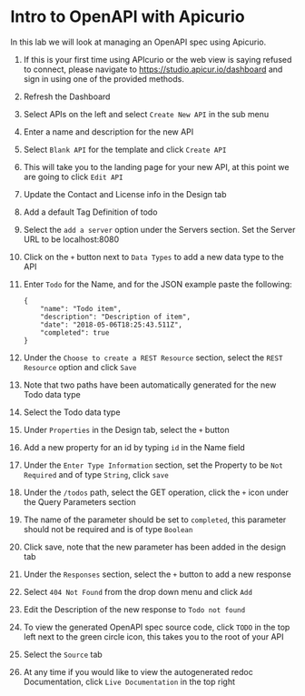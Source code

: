 # Intro to OpenAPI with Apicurio

In this lab we will look at managing an OpenAPI spec using Apicurio.

1. If this is your first time using APIcurio or the web view is saying refused to connect, please navigate to https://studio.apicur.io/dashboard and sign in using one of the provided methods.
2. Refresh the Dashboard
4. Select APIs on the left and select `Create New API` in the sub menu
5. Enter a name and description for the new API
6. Select `Blank API` for the template and click `Create API`
7. This will take you to the landing page for your new API, at this point we are going to click `Edit API`
8. Update the Contact and License info in the Design tab
9. Add a default Tag Definition of todo
10. Select the `add a server` option under the Servers section. Set the Server URL to be localhost:8080
11. Click on the `+` button next to `Data Types` to add a new data type to the API
12. Enter `Todo` for the Name, and for the JSON example paste the following:

        {
            "name": "Todo item",
            "description": "Description of item",
            "date": "2018-05-06T18:25:43.511Z",
            "completed": true
        }
13. Under the `Choose to create a REST Resource` section, select the `REST Resource` option and click `Save`
14. Note that two paths have been automatically generated for the new Todo data type
15. Select the Todo data type
16. Under `Properties` in the Design tab, select the `+` button
17. Add a new property for an id by typing `id` in the Name field
18. Under the `Enter Type Information` section, set the Property to be `Not Required` and of type `String`, click `save`
19. Under the `/todos` path, select the GET operation, click the `+` icon under the Query Parameters section
20. The name of the parameter should be set to `completed`, this parameter should not be required and is of type `Boolean`
21. Click save, note that the new parameter has been added in the design tab
22. Under the `Responses` section, select the `+` button to add a new response
23. Select `404 Not Found` from the drop down menu and click `Add`
24. Edit the Description of the new response to `Todo not found`
25. To view the generated OpenAPI spec source code, click `TODO` in the top left next to the green circle icon, this
takes you to the root of your API
26. Select the `Source` tab
27. At any time if you would like to view the autogenerated redoc Documentation, click `Live Documentation` in the top
right
